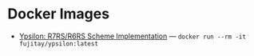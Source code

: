 # Docker Images
- [Ypsilon: R7RS/R6RS Scheme Implementation](https://hub.docker.com/r/fujitay/ypsilon) — ```docker run --rm -it fujitay/ypsilon:latest```

